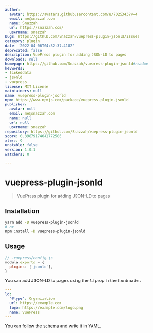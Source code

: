 ```yaml
---
author:
  avatar: https://avatars.githubusercontent.com/u/7025343?v=4
  email: me@snazzah.com
  name: Snazzah
  url: https://snazzah.com/
  username: snazzah
bugs: https://github.com/Snazzah/vuepress-plugin-jsonld/issues
category: plugin
date: '2022-04-06T04:32:37.418Z'
deprecated: false
description: VuePress plugin for adding JSON-LD to pages
downloads: null
homepage: https://github.com/Snazzah/vuepress-plugin-jsonld#readme
keywords:
- linkeddata
- jsonld
- vuepress
license: MIT License
maintainers: null
name: vuepress-plugin-jsonld
npm: https://www.npmjs.com/package/vuepress-plugin-jsonld
publisher:
  avatar: null
  email: me@snazzah.com
  name: null
  url: null
  username: snazzah
repository: https://github.com/Snazzah/vuepress-plugin-jsonld
score: 0.39879174041772586
stars: 0
unstable: false
version: 1.0.1
watchers: 0

---
```


# vuepress-plugin-jsonld
> VuePress plugin for adding JSON-LD to pages

## Installation
```sh
yarn add -D vuepress-plugin-jsonld
# or
npm install -D vuepress-plugin-jsonld
```

## Usage
```js
// .vuepress/config.js
module.exports = {
  plugins: ['jsonld'],
}
```

You can add JSON-LD to pages using the `ld` prop in the frontmatter:
```yaml
---
ld:
  '@type': Organization
  url: https://example.com
  logo: https://example.com/logo.png
  name: VuePress
---
```

You can follow the [schema](https://schema.org/) and write it in YAML.